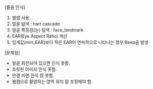 [졸음 인식]

1. 웹캠 사용   
2. 얼굴 탐색 : harr cascade   
3. 얼굴 특징점(눈) 탐색 : face_landmark   
4. EAR(Eye Aspect Ratio) 계산   
5. 임계값(min_EAR)보다 작은 EAR이 연속적으로 나타나는 경우 Beep음 발생   


[문제점]   
- 얼굴 회전되어 있으면 인식 못함.   
- 흐릿한 이미지 인식 못함. 
- 안경 끼면 인식 잘 못함.   
- 웹캠으로 촬영하는 영역 위치 잘 조정해야 함.   
